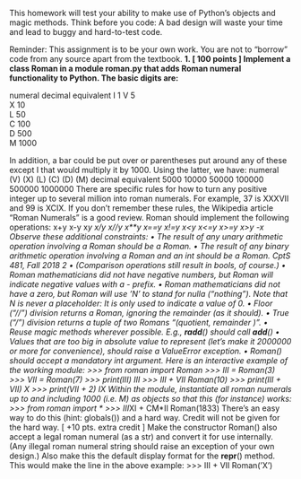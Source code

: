 This homework will test your ability to make use of Python’s objects and magic methods. Think before you code: A bad design will waste your time and lead to buggy and hard-to-test code.

Reminder: This assignment is to be your own work. You are not to “borrow” code from any source apart from the textbook.
**1. [ 100 points ] Implement a class Roman in a module roman.py that adds Roman numeral functionality to Python. The basic digits are:**

numeral decimal equivalent 
    I         1 
    V         5    
    X         10    
    L         50    
    C         100   
    D         500   
    M         1000


In addition, a bar could be put over or parentheses put around any of these except I that would multiply it by 1000. Using the latter, we have:
 numeral
  (V)
  (X)
  (L)
  (C)
  (D)
  (M)
decimal equivalent 5000 10000 50000 100000 500000 1000000
 There are specific rules for how to turn any positive integer up to several million into roman numerals. For example, 37 is XXXVII and 99 is XCIX. If you don’t remember these rules, the Wikipedia article “Roman Numerals” is a good review.
Roman should implement the following operations:
x+y x-y x*y x/y x//y x**y x==y x!=y x<y x<=y x>=y x>y -x
Observe these additional constraints:
• The result of any unary arithmetic operation involving a Roman should be a Roman.
• The result of any binary arithmetic operation involving a Roman and an int should be a Roman.
CptS 481, Fall 2018 2 • (Comparison operations still result in bools, of course.)
• Roman mathematicians did not have negative numbers, but Roman will indicate negative values with a - prefix.
• Roman mathematicians did not have a zero, but Roman will use ’N’ to stand for nulla (“nothing”). Note that N is never a placeholder: It is only used to indicate a value of 0.
• Floor (“//”) division returns a Roman, ignoring the remainder (as it should).
• True (“/”) division returns a tuple of two Romans “(quotient, remainder )”.
• Reuse magic methods wherever possible. E.g., __radd__() should call __add__()
• Values that are too big in absolute value to represent (let’s make it 2000000 or more for convenience), should raise a ValueError exception.
• Roman() should accept a mandatory int argument. Here is an interactive example of the working module:
     >>> from roman import Roman
     >>> III = Roman(3)
     >>> VII = Roman(7)
     >>> print(III)
     III
     >>> III + VII
     Roman(10)
     >>> print(III + VII)
     X
     >>> print(VII + 2)
     IX
Within the module, instantiate all roman numerals up to and including 1000 (i.e. M) as objects so that this (for instance) works:
     >>> from roman import *
     >>> III*XI + CM*II
     Roman(1833)
There’s an easy way to do this (hint: globals()) and a hard way. Credit will not be given for the hard way.
[ +10 pts. extra credit ] Make the constructor Roman() also accept a legal roman numeral (as a str) and convert it for use internally. (Any illegal roman numeral string should raise an exception of your own design.) Also make this the default display format for the __repr__() method. This would make the line in the above example:
     >>> III + VII
     Roman(’X’)

